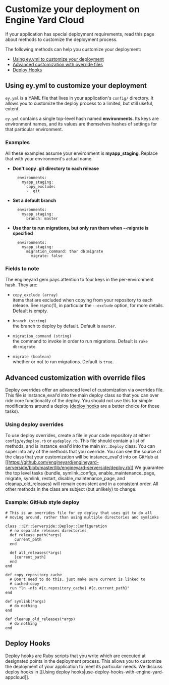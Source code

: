 # Customize your deployment on Engine Yard Cloud

If your application has special deployment requirements, read this page about methods to customize the deployment process.

The following methods can help you customize your deployment:

* <a href="#first">Using ey.yml to customize your deployment</a>
* <a href="#second">Advanced customization with override files</a>
* <a href="#third">Deploy Hooks</a>


<h2 id="first">Using ey.yml to customize your deployment</h2>

`ey.yml` is a YAML file that lives in your application's `config/` directory. 
It allows you to customize the deploy process to a limited, but still useful, extent.

`ey.yml` contains a single top-level hash named **environments**. Its keys are 
environment names, and its values are themselves hashes of settings for that 
particular environment.

### Examples

All these examples assume your environment is **myapp_staging**. Replace that 
with your environment's actual name.

* **Don't copy .git directory to each release**

        environments:
          myapp_staging:
            copy_exclude:
            - .git

* **Set a default branch**

        environments:
          myapp_staging:
            branch: master


* **Use thor to run migrations, but only run them when --migrate is specified**

        environments:
          myapp_staging:
            migration_command: thor db:migrate
              migrate: false



### Fields to note

The engineyard gem pays attention to four keys in the per-environment hash. They are:

  * `copy_exclude (array)` <br />
    items that are excluded when copying from your repository to each release. See rsync(1), in particular the `--exclude` option, for more details. Default is empty.

  * `branch (string)` <br />
    the branch to deploy by default. Default is `master`.

  * `migration_command (string)` <br />
    the command to invoke in order to run migrations. Default is `rake db:migrate`.

  * `migrate (boolean)` <br />
    whether or not to run migrations. Default is `true`.


<h2 id="second">Advanced customization with override files</h2>

Deploy overrides offer an advanced level of customization via overrides file.  This 
file is instance_eval'd into the main deploy class so that you can over ride core 
functionality of the deploy.  You should not use this for simple modifications 
around a deploy (<a href="#third">deploy hooks</a> are a better choice for those tasks). 

### Using deploy overrides

To use deploy overrides, create a file in your code repository at either 
`config/eydeploy.rb` or `eydeploy.rb`.  This file should contain a list 
of methods, and is instance_eval'd into the main `EY::Deploy` class.  You 
can super into any of the methods that you override. You 
can see the source of the class that your customization will be instance_eval'd 
into on GitHub at [[https://github.com/engineyard/engineyard-serverside/blob/master/lib/engineyard-serverside/deploy.rb]] 
We guarantee the top level tasks (bundle, symlink_configs, enable_maintenance_page, migrate, symlink, restart, disable_maintenance_page, and cleanup_old_releases) 
will remain consistent and in a consistent order.  All other methods in the 
class are subject (but unlikely) to change.

### Example: GitHub style deploy

    # This is an overrides file for ey deploy that uses git to do all
    # moving around, rather than using multiple directories and symlinks
    
    class ::EY::Serverside::Deploy::Configuration
      # no separate releases directories
      def release_path(*args)
        current_path
      end
      
      def all_releases(*args)
        [current_path]
      end
    end
    
    def copy_repository_cache
      # Don't need to do this, just make sure current is linked to
      # cached-copy
      run "ln -nfs #{c.repository_cache} #{c.current_path}"
    end
    
    def symlink(*args)
      # do nothing
    end
    
    def cleanup_old_releases(*args)
      # do nothing
    end

<h2 id="third">Deploy Hooks</h2>
Deploy hooks are Ruby scripts that you write which are executed at designated 
points in the deployment process. This allows you to customize the deployment 
of your application to meet its particular needs. We discuss deploy hooks in [[Using deploy hooks|use-deploy-hooks-with-engine-yard-appcloud]].
